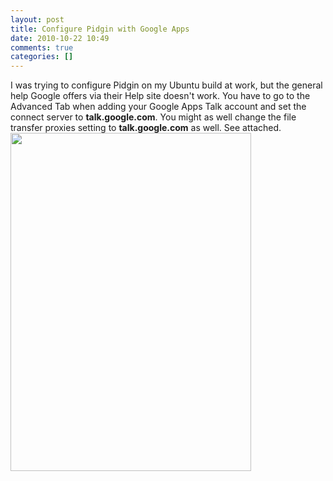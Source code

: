 ```yaml
---
layout: post
title: Configure Pidgin with Google Apps
date: 2010-10-22 10:49
comments: true
categories: []
---
```

<div class='posterous_autopost'><p>I was trying to configure Pidgin on my Ubuntu build at work, but the general help Google offers via their Help site doesn't work. You have to go to the Advanced Tab when adding your Google Apps Talk account and set the connect server to <strong>talk.google.com</strong>. You might as well change the file transfer proxies setting to <strong>talk.google.com</strong> as well. See attached.<img src="http://posterous.com/getfile/files.posterous.com/temp-2010-10-22/bqkvCbwJvBqnoFisngIDAkCszEiuyAnklrAoCwxfyldAdJzIAhnijJrntmjy/google_talk_apps.png.scaled500.png" width="385" height="541"/> </p>  <p>&nbsp;</p></div>
